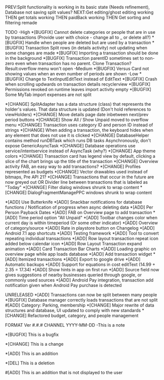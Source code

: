 PREV:Split functionality is working in its basic state (Needs refinement), Database not saving split values?
NEXT:Get editing/ghost editing working THEN get totals working THEN paidBack working THEN Get sorting and filtering remade


TODO
-High
*[BUGFIX] Cannot delete categories or people that are in use by transactions (Provide user with choice - change all to _ or delete all?)
*[BUGFIX] Handle when people are deleted but are used by a transaction
*[BUGFIX] Transaction Split rows (in details activity) not updating when some changes are made
*[BUGFIX] Importing a transaction should be done in the background
*[BUGFIX] Transaction parentID sometimes set to non-zero even when transaction has no parent. Clone Transaction? Result:overflow menu won't open
-Medium
*[BUGFIX] Versus Card not showing values when an even number of periods are shown
-Low
*[BUGFIX] Change to TextInputEditText instead of EditText
*[BUGFIX] Crash when scrolling updwards on transaction details recyclerview
*[BUGFIX] Permissions revoked on runtime leaves import activity empty
*[BUGFIX] Some MyTab import expenses are not split

*[CHANGE] SplitAdapter has a data structure (class) that represents the holder's values. That data structure is updated (Don't hold references to viewHolders)
*[CHANGE] Move details page date inbetween next/prev period buttons
*[CHANGE] Show All / Show Unpaid moved to overflow menu
*[CHANGE] Transaction uses category ID and person ID instead of strings
*[CHANGE] When adding a transaction, the keyboard hides when any element that does not use it is clicked
*[CHANGE] DatabaseHelper contains method runDBTask which runs DB tasks Asynchronously, don't expose GenericAsyncTask
*[CHANGE] Database operations use service/intentservice instead of AsyncTask (why?)
*[CHANGE] App theme colors
*[CHANGE] Transaction card has legend view by default, clicking a slice of the chart brings up the title of the transaction
*[CHANGE] Overview activity FAB, an easy way to add transactions?
*[CHANGE] Profiles represented as budgets
*[CHANGE] Vector drawables used instead of bitmaps, Pre API 21?
*[CHANGE] Transactions that occur in the future are now greyed out OR Divider line between transactions that is labeled as "Today"
*[CHANGE] Filter dialog windows shrunk to wrap content
*[CHANGE] DialogFragmentManagePPC windows shrunk to wrap content

*[ADD] Use Butterknife
*[ADD] Snackbar notifications for database functions / Notification of progress when async deleting data
*[ADD] Per Person Payback Dates
*[ADD] FAB on Overview page to add transaction
*[ADD] Time period option "All Unpaid"
*[ADD] Toolbar changes color when current day is within timeperiod (Or some other indicator)
*[ADD] Overview of category/source
*[ADD] Rate in playstore button on Changelog
*[ADD] Android 7.1 app shortcuts
*[ADD] Testing framework
*[ADD] Tool to convert repeating individual transactions
*[ADD] Row layout transaction repeat icon added below calendar icon
*[ADD] Row Layout Transaction expand animation
*[ADD] Card Transaction Bar Charts
*[ADD] Loading graphic on overview page while app loads database
*[ADD] Add transaction widget
*[ADD] Itemized transactions
*[ADD] Export to google drive
*[ADD] Automatic backups
*[ADD] Support for equations in cost editText (14.99 + 2.35 = 17.34)
*[ADD] Show hints in app on first run
*[ADD] Source field now gives suggestions of nearby businesses queried through google, or commonly used sources
*[ADD] Android Pay integration, transaction add notification given when Android Pay purchase is detected


UNRELEASED
*[ADD] Transactions can now be split between many people
*[BUGFIX] Database manager correctly loads transactions that are not split
#[ADD] Category: Parking, membership
*[CHANGE] Major rewrite of data structures and database, UI updated to comply with new standards
*[CHANGE] Refactored budget, category, and people management


FORMAT
Ver #.#.# CHANNEL YYYY-MM-DD
-This is a note

*[BUGFIX] This is a bugfix

*[CHANGE] This is a change

*[ADD] This is an addition

*[DEL] This is a deletion

#[ADD] This is an addition that is not displayed to the user